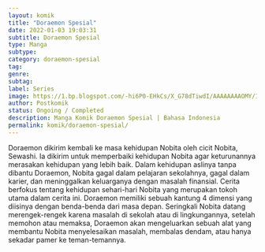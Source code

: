 ```yaml
---
layout: komik
title: "Doraemon Spesial"
date: 2022-01-03 19:03:31
subtitle: Doraemon Spesial
type: Manga
subtype: 
category: doraemon-spesial
tag: 
genre: 
subtag: 
label: Series
image: https://1.bp.blogspot.com/-hi6P0-EHkCs/X_G78dTiwdI/AAAAAAAAOMY/IH3D8sGtnCsJuTIJVmze0mDDxsjQeCzHACLcBGAsYHQ/s72-c/1.jpg
author: Postkomik
status: Ongoing / Completed
description: Manga Komik Doraemon Spesial | Bahasa Indonesia
permalink: komik/doraemon-spesial/
---
```



Doraemon dikirim kembali ke masa kehidupan Nobita oleh cicit Nobita, Sewashi. Ia dikirim untuk memperbaiki kehidupan Nobita agar keturunannya merasakan kehidupan yang lebih baik. Dalam kehidupan aslinya tanpa dibantu Doraemon, Nobita gagal dalam pelajaran sekolahnya, gagal dalam karier, dan meninggalkan keluarganya dengan masalah finansial. Cerita berfokus tentang kehidupan sehari-hari Nobita yang merupakan tokoh utama dalam cerita ini. Doraemon memiliki sebuah kantung 4 dimensi yang diisinya dengan benda-benda dari masa depan. Seringkali Nobita datang merengek-rengek karena masalah di sekolah atau di lingkungannya, setelah memohon atau memaksa, Doraemon akan mengeluarkan sebuah alat yang membantu Nobita menyelesaikan masalah, membalas dendam, atau hanya sekadar pamer ke teman-temannya.
